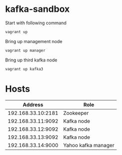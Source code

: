 # kafka-sandbox
Start with following command
```bash
vagrant up
```
Bring up management node
```bash
vagrant up manager
```

Bring up third kafka node
```bash
vagrant up kafka3
```



# Hosts

| Address           |  Role      | 
|--------------------|-----------|
| 192.168.33.10:2181 | Zookeeper |
| 192.168.33.11:9092 | Kafka node |
| 192.168.33.12:9092 | Kafka node |
| 192.168.33.13:9092 | Kafka node |
| 192.168.33.14:9000 | Yahoo kafka manager |

